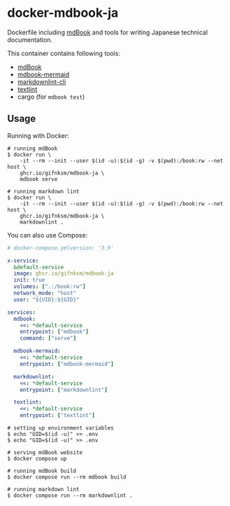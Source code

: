 # docker-mdbook-ja

Dockerfile including [mdBook] and tools for writing Japanese technical documentation.

This container contains following tools:

* [mdBook]
* [mdbook-mermaid](https://github.com/badboy/mdbook-mermaid)
* [markdownlint-cli](https://github.com/igorshubovych/markdownlint-cli)
* [textlint](https://textlint.github.io/)
* cargo (for `mdbook test`)

[mdBook]: https://github.com/rust-lang/mdBook

## Usage

Running with Docker:

```console
# running mdBook
$ docker run \
    -it --rm --init --user $(id -u):$(id -g) -v $(pwd):/book:rw --net host \
    ghcr.io/gifnksm/mdbook-ja \
    mdbook serve

# running markdown lint
$ docker run \
    -it --rm --init --user $(id -u):$(id -g) -v $(pwd):/book:rw --net host \
    ghcr.io/gifnksm/mdbook-ja \
    markdownlint .
```

You can also use Compose:

```yaml
# docker-compose.ymlversion: '3.9'

x-service:
  &default-service
  image: ghcr.io/gifnksm/mdbook-ja
  init: true
  volumes: [".:/book:rw"]
  network_mode: "host"
  user: "${UID}:${GID}"

services:
  mdbook:
    <<: *default-service
    entrypoint: ["mdbook"]
    command: ["serve"]

  mdbook-mermaid:
    <<: *default-service
    entrypoint: ["mdbook-mermaid"]

  markdownlint:
    <<: *default-service
    entrypoint: ["markdownlint"]

  textlint:
    <<: *default-service
    entrypoint: ["textlint"]
```

```console
# setting up environment variables
$ echo "UID=$(id -u)" >> .env
$ echo "GID=$(id -u)" >> .env

# serving mdBook website
$ docker compose up

# running mdBook build
$ docker compose run --rm mdbook build

# running markdown lint
$ docker compose run --rm markdownlint .
```
